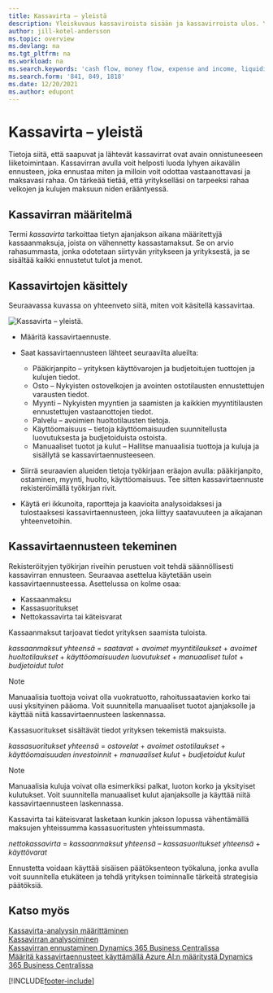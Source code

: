 ```yaml
---
title: Kassavirta – yleistä
description: Yleiskuvaus kassaviroista sisään ja kassavirroista ulos. Yleiskuvaus auttaa ennustamaan saatavaa ja maksettavaa rahaa.
author: jill-kotel-andersson
ms.topic: overview
ms.devlang: na
ms.tgt_pltfrm: na
ms.workload: na
ms.search.keywords: 'cash flow, money flow, expense and income, liquidity, cash receipts minus cash payments'
ms.search.form: '841, 849, 1818'
ms.date: 12/20/2021
ms.author: edupont
---
```


# <a name="cash-flow-overview"></a>Kassavirta – yleistä

Tietoja siitä, että saapuvat ja lähtevät kassavirrat ovat avain onnistuneeseen liiketoimintaan. Kassavirran avulla voit helposti luoda lyhyen aikavälin ennusteen, joka ennustaa miten ja milloin voit odottaa vastaanottavasi ja maksavasi rahaa. On tärkeää tietää, että yritykselläsi on tarpeeksi rahaa velkojen ja kulujen maksuun niden erääntyessä.

## <a name="definition-of-cash-flow"></a>Kassavirran määritelmä

Termi *kassavirta* tarkoittaa tietyn ajanjakson aikana määritettyjä kassaanmaksuja, joista on vähennetty kassastamaksut. Se on arvio rahasummasta, jonka odotetaan siirtyvän yritykseen ja yrityksestä, ja se sisältää kaikki ennustetut tulot ja menot.

## <a name="work-with-cash-flow"></a>Kassavirtojen käsittely

Seuraavassa kuvassa on yhteenveto siitä, miten voit käsitellä kassavirtaa.

![Kassavirta – yleistä.](media/finance_cash_flow_overview.png "Kassavirta – yleistä")

- Määritä kassavirtaennuste.  

- Saat kassavirtaennusteen lähteet seuraavilta alueilta:  

  - Pääkirjanpito – yrityksen käyttövarojen ja budjetoitujen tuottojen ja kulujen tiedot.  
  - Osto – Nykyisten ostovelkojen ja avointen ostotilausten ennustettujen varausten tiedot.  
  - Myynti – Nykyisten myyntien ja saamisten ja kaikkien myyntitilausten ennustettujen vastaanottojen tiedot.  
  - Palvelu – avoimien huoltotilausten tietoja.  
  - Käyttöomaisuus – tietoja käyttöomaisuuden suunnitellusta luovutuksesta ja budjetoiduista ostoista.  
  - Manuaaliset tuotot ja kulut – Hallitse manuaalisia tuottoja ja kuluja ja sisällytä se kassavirtaennusteeseen.  
- Siirrä seuraavien alueiden tietoja työkirjaan eräajon avulla: pääkirjanpito, ostaminen, myynti, huolto, käyttöomaisuus. Tee sitten kassavirtaennuste rekisteröimällä työkirjan rivit.  
- Käytä eri ikkunoita, raportteja ja kaavioita analysoidaksesi ja tulostaaksesi kassavirtaennusteen, joka liittyy saatavuuteen ja aikajanan yhteenvetoihin.  

## <a name="making-a-cash-flow-forecast"></a>Kassavirtaennusteen tekeminen

Rekisteröityjen työkirjan riveihin perustuen voit tehdä säännöllisesti kassavirran ennusteen. Seuraavaa asettelua käytetään usein kassavirtaennusteessa. Asettelussa on kolme osaa:

- Kassaanmaksu  
- Kassasuoritukset  
- Nettokassavirta tai käteisvarat  

Kassaanmaksut tarjoavat tiedot yrityksen saamista tuloista.

*kassaanmaksut yhteensä* = *saatavat* + *avoimet myyntitilaukset* + *avoimet huoltotilaukset* + *käyttöomaisuuden luovutukset* + *manuaaliset tulot* + *budjetoidut tulot*

> [!NOTE]
> Manuaalisia tuottoja voivat olla vuokratuotto, rahoitussaatavien korko tai uusi yksityinen pääoma. Voit suunnitella manuaaliset tuotot ajanjaksolle ja käyttää niitä kassavirtaennusteen laskennassa.

Kassasuoritukset sisältävät tiedot yrityksen tekemistä maksuista.

*kassasuoritukset yhteensä* = *ostovelat* + *avoimet ostotilaukset* + *käyttöomaisuuden investoinnit* + *manuaaliset kulut* + *budjetoidut kulut*

> [!NOTE]
> Manuaalisia kuluja voivat olla esimerkiksi palkat, luoton korko ja yksityiset kulutukset. Voit suunnitella manuaaliset kulut ajanjaksolle ja käyttää niitä kassavirtaennusteen laskennassa.

Kassavirta tai käteisvarat lasketaan kunkin jakson lopussa vähentämällä maksujen yhteissumma kassasuoritusten yhteissummasta.

*nettokassavirta* = *kassaanmaksut yhteensä* – *kassasuoritukset yhteensä* + *käyttövarat*

Ennustetta voidaan käyttää sisäisen päätöksenteon työkaluna, jonka avulla voit suunnitella etukäteen ja tehdä yrityksen toiminnalle tärkeitä strategisia päätöksiä.

## <a name="see-also"></a>Katso myös

[Kassavirta-analyysin määrittäminen](finance-setup-cash-flow-analyses.md)  
[Kassavirran analysoiminen](finance-analyze-cash-flow.md)  
[Kassavirran ennustaminen Dynamics 365 Business Centralissa](/training/modules/forecast-cash-flow-dynamics-365-business-central/index)  
[Määritä kassavirtaennusteet käyttämällä Azure AI:n määritystä Dynamics 365 Business Centralissa](/training/modules/setup-cash-flow-forecasts/)  

[!INCLUDE[footer-include](includes/footer-banner.md)]
